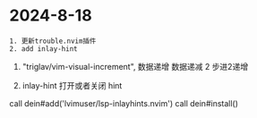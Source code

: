 # 2024-8-18
    1. 更新trouble.nvim插件
    2. add inlay-hint 


1. "triglav/vim-visual-increment",
    <C-A> 数据递增
    <C-X> 数据递减
    2<C-A> 步进2递增

2. inlay-hint 
    <leader i> 打开或者关闭 hint







call dein#add('lvimuser/lsp-inlayhints.nvim')
call dein#install()


